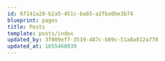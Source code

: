 ```yaml
---
id: 6f141a28-b2a5-451c-ba65-a2fba0be3b74
blueprint: pages
title: Posts
template: posts/index
updated_by: 3f009ef7-3519-487c-b09c-51a8a812a770
updated_at: 1655460939
---
```

